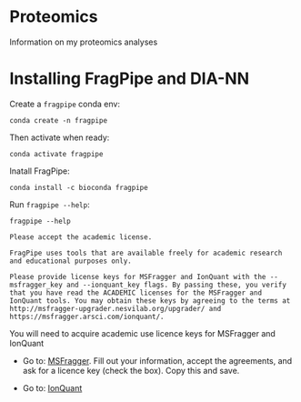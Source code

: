 # Proteomics
Information on my proteomics analyses

# Installing FragPipe and DIA-NN

Create a `fragpipe` conda env:

```{}
conda create -n fragpipe
```

Then activate when ready:

```{}
conda activate fragpipe
```

Inatall FragPipe:

```{}
conda install -c bioconda fragpipe
```

Run `fragpipe --help`:

```{}
fragpipe --help                                         
                                                                                                                   
Please accept the academic license.                                                                                
                                                                                                                   
FragPipe uses tools that are available freely for academic research and educational purposes only.                 
                                                                                                                   
Please provide license keys for MSFragger and IonQuant with the --msfragger_key and --ionquant_key flags. By passing these, you verify that you have read the ACADEMIC licenses for the MSFragger and IonQuant tools. You may obtain these keys by agreeing to the terms at http://msfragger-upgrader.nesvilab.org/upgrader/ and https://msfragger.arsci.com/ionquant/.     
```

You will need to acquire academic use licence keys for MSFragger and IonQuant

* Go to: [MSFragger](http://msfragger-upgrader.nesvilab.org/upgrader/). Fill out your information, accept the agreements, and ask for a licence key (check the box). Copy this and save.

* Go to: [IonQuant](https://msfragger.arsci.com/ionquant/)


